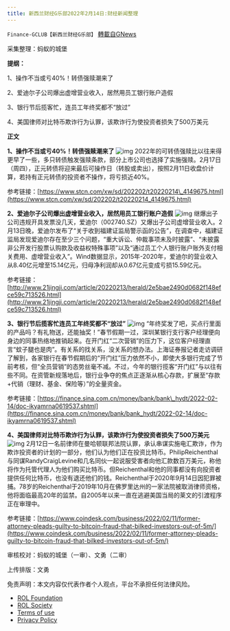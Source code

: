 ```yaml
---
title: 新西兰财经G乐部2022年2月14日:财经新闻整理
---
```

`Finance-GCLUB【新西兰财经G乐部】` [轉載自GNews](https://gnews.org/zh-hans/2003407/)

采集整理：蚂蚁的城堡

**提纲：**

1、操作不当或亏40%！转债强赎潮来了

2、爱迪尔子公司爆出虚增营业收入，居然用员工银行账户造假

3、银行节后揽客忙，连员工年终奖都不“放过”

4、美国律师对比特币欺诈行为认罪，该欺诈行为使投资者损失了500万美元

**正文**

**1、操作不当或亏40%！转债强赎潮来了**
![img](https://media.gettr.com/group39/origin/2022/02/14/03/6c92170a-50e7-7cec-d0fa-90476e44d1ed/751f4985a57ac8e769aed670a5a5783c_500x0.png)
2022年的可转债强赎比以往来得更早了一些，多只转债触发强赎条款，部分上市公司也选择了实施强赎。2月17日（周四），正元转债将迎来最后可操作日（转股或卖出），按照2月11日收盘价计算，若持有正元转债的投资者不操作，将亏损近40%。

参考链接：[https://www.stcn.com/xw/sd/202202/t20220214\_4149675.html](https://www.stcn.com/xw/sd/202202/t20220214_4149675.html)

**2、爱迪尔子公司爆出虚增营业收入，居然用员工银行账户造假**
![img](https://media.gettr.com/group48/origin/2022/02/14/04/163c5e01-9faf-a82a-171a-60f6c7f8b3f2/743e286dffb1b0ddf466e2e712fe7aab_500x0.png)
继爆出子公司违规开具发票没几天，爱迪尔（002740.SZ）又爆出子公司虚增营业收入。2月13日晚，爱迪尔发布了“关于收到福建证监局警示函的公告”，在调查中，福建证监局发现爱迪尔存在至少三个问题，“重大诉讼、仲裁事项未及时披露”、“未披露非公开发行股票认购款及收益权特殊事项”以及“通过员工个人银行账户账外支付相关费用、虚增营业收入”。Wind数据显示，2015年-2020年，爱迪尔的营业收入从8.40亿元增至15.14亿元，归母净利润却从0.67亿元变成亏损15.59亿元。

参考链接：[http://www.21jingji.com/article/20220213/herald/2e5bae2490d0682f148efce59c713526.html](http://www.21jingji.com/article/20220213/herald/2e5bae2490d0682f148efce59c713526.html)

**3、银行节后揽客忙连员工年终奖都不“放过”**
![img](https://media.gettr.com/group11/origin/2022/02/14/04/ba8c301e-2ea1-c5ac-ce8f-ac8140010bd1/4ce018b590f23078bfc19dd400e0fd72_500x0.png)
“年终奖发了吧，买点行里面的产品吗？有礼物送，还能抽奖！”春节假期一过，深圳某银行支行客户经理便向身边的同事热络地推销起来。在开门红“二次营销”的压力下，这位客户经理直言“蚊子腿也是肉”。有关系的找关系，没关系的想办法。上海证券报记者走访调研了解到，各家银行在春节假期后的“开门红”压力依然不小，即使大多银行完成了节前考核，但“全员营销”的态势丝毫不减。不过，今年的银行揽客“开门红”与以往有些不同。在资管新规落地后，银行业争夺的焦点正逐渐从核心存款，扩展至“存款+代销（理财、基金、保险等）”的全量资金。

参考链接：[https://finance.sina.com.cn/money/bank/bank\_hydt/2022-02-14/doc-ikyamrna0619537.shtml](https://finance.sina.com.cn/money/bank/bank_hydt/2022-02-14/doc-ikyamrna0619537.shtml)

**4、美国律师对比特币欺诈行为认罪，该欺诈行为使投资者损失了500万美元**
![img](https://media.gettr.com/group4/origin/2022/02/14/04/8294eda5-59de-1e90-3aa8-037a73fe9038/8745422cbf69ae19c517afd84c09ba3c_500x0.png)
2月12日一名前律师在曼哈顿联邦法院认罪，承认串谋实施电汇欺诈，作为欺诈投资者的计划的一部分，他们认为他们正在投资比特币。PhilipReichenthal与同谋RandyCraigLevine和几名同伙一起说服受害者向他汇款数百万美元，称他将作为托管代理人为他们购买比特币。但Reichenthal和他的同事都没有向投资者提供任何比特币，也没有退还他们的钱。Reichenthal于2020年9月14日因犯罪被捕。78岁的Reichenthal于2019年10月在佛罗里达州的一家法院被取消律师资格，他将面临最高20年的监禁。自2005年以来一直在逃避美国当局的莱文的引渡程序正在审理中。

参考链接：[https://www.coindesk.com/business/2022/02/11/former-attorney-pleads-guilty-to-bitcoin-fraud-that-bilked-investors-out-of-5m/](https://www.coindesk.com/business/2022/02/11/former-attorney-pleads-guilty-to-bitcoin-fraud-that-bilked-investors-out-of-5m/)

审核校对：蚂蚁的城堡（一审）、文勇（二审）

上传排版：文勇

 

免责声明：本文内容仅代表作者个人观点，平台不承担任何法律风险。

- [ROL Foundation](https://rolfoundation.org/)
- [ROL Society](https://rolsociety.org/)
- [Terms of use](https://gnews.org/terms-of-use-3/)
- [Privacy Policy](https://gnews.org/privacy-policy/)
